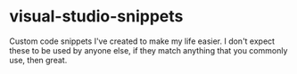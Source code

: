 visual-studio-snippets
======================

Custom code snippets I've created to make my life easier.  I don't expect these to be used by anyone else, if they match anything that you commonly use, then great.
